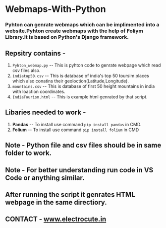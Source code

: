 # Webmaps-With-Python

### Pyhton can genrate webmaps which can be implimented into a website.Pyhton create webmaps with the help of Foliym Library.It is based on Python's Django framework.


## Repsitry contains - 
1. `Pyhton_webmap.py`   -- This is pyhton code to genrate webpage which read csv files also.
2. `indiatop50.csv`     -- This is database of india's top 50 toursim places which also conatins their geoloction(Latitude,Longitude).
3. `mountains.csv`      -- This is database of first 50 height mountains in india with loaction coordinates.
4. `IndiaTourism.html`       -- This is example html genrated by that script.


## Libaries needed to work -
1. **Pandas** -- To install use command `pip install pandas` in CMD.
2. **Folium** -- To install use command `pip install folium` in CMD

## Note - Python file and csv files should be in same folder to work. 
## Note - For better understanding run code in VS Code or anything similar.
## After running the script it genrates HTML webpage in the same directiory.

## CONTACT - www.electrocute.in
